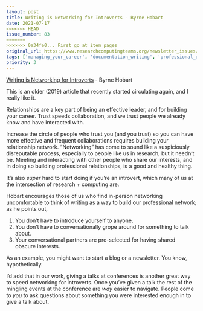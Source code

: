 ```yaml
---
layout: post
title: Writing is Networking for Introverts - Byrne Hobart
date: 2021-07-17
<<<<<<< HEAD
issue_number: 83
=======
>>>>>>> 0a34fe0... First go at item pages
original_url: https://www.researchcomputingteams.org/newsletter_issues/0083
tags: ['managing_your_career', 'documentation_writing', 'professional_development']
priority: 3
---
```


<!-- markdownlint-disable MD033 -->
<!-- markdownlint-disable MD041 -->
<!-- markdownlint-disable MD049 -->

[Writing is Networking for Introverts](https://byrnehobart.medium.com/writing-is-networking-for-introverts-5cac14ad4c77) - Byrne Hobart

This is an older (2019) article that recently started circulating again, and I really like it.

Relationships are a key part of being an effective leader, and for building your career.  Trust speeds collaboration, and we trust people we already know and have interacted with.

Increase the circle of people who trust you (and you trust) so you can have more effective and frequent collaborations requires building your relationship network.  “Networking” has come to sound like a suspiciously disreputable process, especially to people like us in research, but it needn’t be.  Meeting and interacting with other people who share our interests, and in doing so building professional relationships, is a good and healthy thing.

It’s also *super* hard to start doing if you’re an introvert, which many of us at the intersection of research + computing are.

Hobart encourages those of us who find in-person networking uncomfortable to think of writing as a way to build our professional network; as he points out,

1. You don’t have to introduce yourself to anyone.
2. You don’t have to conversationally grope around for something to talk about.
3. Your conversational partners are pre-selected for having shared obscure interests.

As an example, you might want to start a blog or a newsletter.  You know, hypothetically.

I’d add that in our work, giving a talks at conferences is another great way to speed networking for introverts.  Once you’ve given a talk the rest of the mingling events at the conference are *way* easier to navigate.  People come to *you* to ask questions about something you were interested enough in to give a talk about.

